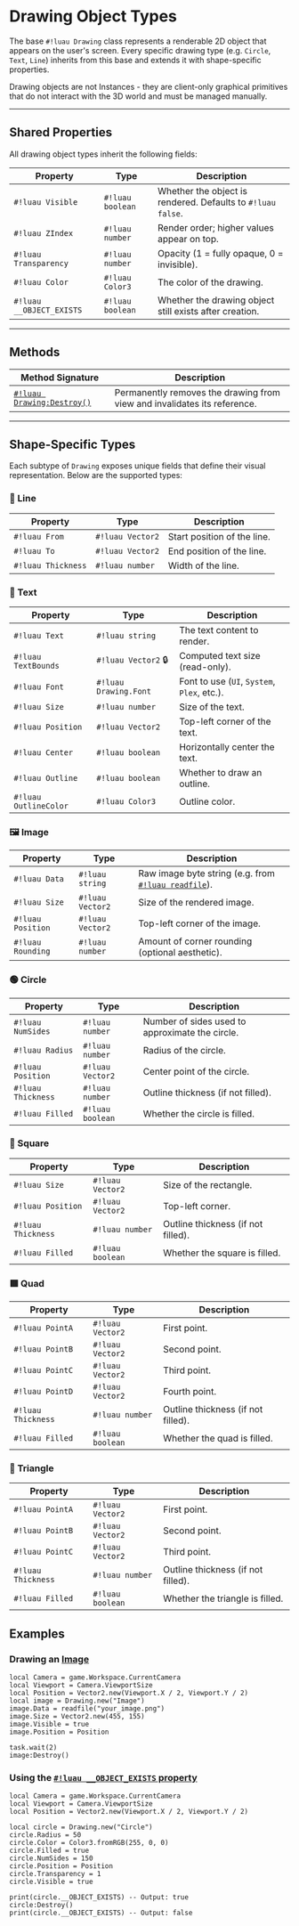 # Drawing Object Types

The base `#!luau Drawing` class represents a renderable 2D object that appears on the user's screen. Every specific drawing type (e.g. `Circle`, `Text`, `Line`) inherits from this base and extends it with shape-specific properties.

Drawing objects are not Instances - they are client-only graphical primitives that do not interact with the 3D world and must be managed manually.

---

## Shared Properties

All drawing object types inherit the following fields:

| Property           | Type      | Description                                                                 |
|--------------------|-----------|-----------------------------------------------------------------------------|
| `#!luau Visible`     | `#!luau boolean` | Whether the object is rendered. Defaults to `#!luau false`.                        |
| `#!luau ZIndex`      | `#!luau number`  | Render order; higher values appear on top.                                  |
| `#!luau Transparency`| `#!luau number`  | Opacity (1 = fully opaque, 0 = invisible).                                  |
| `#!luau Color`       | `#!luau Color3`  | The color of the drawing.                                                   |
| `#!luau __OBJECT_EXISTS` | `#!luau boolean` | Whether the drawing object still exists after creation.                |

---

## Methods

| Method Signature                        | Description                           |
|----------------------------------------|---------------------------------------|
| [`#!luau Drawing:Destroy()`](./DrawingDestroy.md) | Permanently removes the drawing from view and invalidates its reference. |

---

## Shape-Specific Types

Each subtype of `Drawing` exposes unique fields that define their visual representation. Below are the supported types:

### 🧵 Line

| Property       | Type     | Description                      |
|----------------|----------|----------------------------------|
| `#!luau From`    | `#!luau Vector2`| Start position of the line.       |
| `#!luau To`      | `#!luau Vector2`| End position of the line.         |
| `#!luau Thickness`| `#!luau number` | Width of the line.                |

### 📝 Text

| Property         | Type           | Description                                   |
|------------------|----------------|-----------------------------------------------|
| `#!luau Text`      | `#!luau string`       | The text content to render.                   |
| `#!luau TextBounds`| `#!luau Vector2` 🔒   | Computed text size (read-only).               |
| `#!luau Font`      | `#!luau Drawing.Font` | Font to use (`UI`, `System`, `Plex`, etc.).   |
| `#!luau Size`      | `#!luau number`       | Size of the text.                             |
| `#!luau Position`  | `#!luau Vector2`      | Top-left corner of the text.                  |
| `#!luau Center`    | `#!luau boolean`      | Horizontally center the text.                |
| `#!luau Outline`   | `#!luau boolean`      | Whether to draw an outline.                  |
| `#!luau OutlineColor`| `#!luau Color3`     | Outline color.                               |

### 🖼️ Image

| Property     | Type     | Description                                         |
|--------------|----------|-----------------------------------------------------|
| `#!luau Data`   | `#!luau string`  | Raw image byte string (e.g. from [`#!luau readfile`](../Filesystem/readfile.md)).       |
| `#!luau Size`   | `#!luau Vector2`| Size of the rendered image.                         |
| `#!luau Position`| `#!luau Vector2`| Top-left corner of the image.                       |
| `#!luau Rounding`| `#!luau number` | Amount of corner rounding (optional aesthetic).     |

### 🟢 Circle

| Property       | Type      | Description                                           |
|----------------|-----------|-------------------------------------------------------|
| `#!luau NumSides` | `#!luau number`  | Number of sides used to approximate the circle.       |
| `#!luau Radius`   | `#!luau number`  | Radius of the circle.                                |
| `#!luau Position` | `#!luau Vector2` | Center point of the circle.                          |
| `#!luau Thickness`| `#!luau number`  | Outline thickness (if not filled).                   |
| `#!luau Filled`   | `#!luau boolean` | Whether the circle is filled.                        |

### 🔲 Square

| Property       | Type      | Description                                           |
|----------------|-----------|-------------------------------------------------------|
| `#!luau Size`     | `#!luau Vector2` | Size of the rectangle.                               |
| `#!luau Position` | `#!luau Vector2` | Top-left corner.                                     |
| `#!luau Thickness`| `#!luau number`  | Outline thickness (if not filled).                   |
| `#!luau Filled`   | `#!luau boolean` | Whether the square is filled.                        |

### 🟥 Quad

| Property       | Type      | Description                        |
|----------------|-----------|------------------------------------|
| `#!luau PointA`   | `#!luau Vector2` | First point.                        |
| `#!luau PointB`   | `#!luau Vector2` | Second point.                       |
| `#!luau PointC`   | `#!luau Vector2` | Third point.                        |
| `#!luau PointD`   | `#!luau Vector2` | Fourth point.                       |
| `#!luau Thickness`| `#!luau number`  | Outline thickness (if not filled).  |
| `#!luau Filled`   | `#!luau boolean` | Whether the quad is filled.         |

### 🔺 Triangle

| Property       | Type      | Description                        |
|----------------|-----------|------------------------------------|
| `#!luau PointA`   | `#!luau Vector2` | First point.                        |
| `#!luau PointB`   | `#!luau Vector2` | Second point.                       |
| `#!luau PointC`   | `#!luau Vector2` | Third point.                        |
| `#!luau Thickness`| `#!luau number`  | Outline thickness (if not filled).  |
| `#!luau Filled`   | `#!luau boolean` | Whether the triangle is filled.     |

## Examples

### Drawing an [Image](#image)

```luau title="Rendering a centered image" linenums="1"
local Camera = game.Workspace.CurrentCamera
local Viewport = Camera.ViewportSize
local Position = Vector2.new(Viewport.X / 2, Viewport.Y / 2)
local image = Drawing.new("Image")
image.Data = readfile("your_image.png")
image.Size = Vector2.new(455, 155)
image.Visible = true
image.Position = Position

task.wait(2)
image:Destroy()
```

### Using the [`#!luau __OBJECT_EXISTS` property](./DrawingDestroy.md)

```luau title="Checking if a Drawing still exists" linenums="1"
local Camera = game.Workspace.CurrentCamera
local Viewport = Camera.ViewportSize
local Position = Vector2.new(Viewport.X / 2, Viewport.Y / 2)

local circle = Drawing.new("Circle")
circle.Radius = 50
circle.Color = Color3.fromRGB(255, 0, 0)
circle.Filled = true
circle.NumSides = 150
circle.Position = Position
circle.Transparency = 1
circle.Visible = true

print(circle.__OBJECT_EXISTS) -- Output: true
circle:Destroy()
print(circle.__OBJECT_EXISTS) -- Output: false
```
